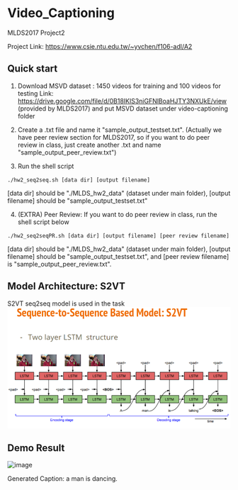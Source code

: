 # Video_Captioning
MLDS2017 Project2

Project Link: https://www.csie.ntu.edu.tw/~yvchen/f106-adl/A2
## Quick start
1. Download MSVD dataset : 1450 videos for training and 100 videos for testing 
Link: https://drive.google.com/file/d/0B18IKlS3niGFNlBoaHJTY3NXUkE/view (provided by MLDS2017) and put MSVD dataset under video-captioning folder

2. Create a .txt file and name it "sample_output_testset.txt". (Actually we have peer review section for MLDS2017, so if you want to do peer review in class, just create another .txt and name "sample_output_peer_review.txt")

3. Run the shell script
```
./hw2_seq2seq.sh [data dir] [output filename]
```
[data dir] should be "./MLDS_hw2_data" (dataset under main folder), [output filename] should be "sample_output_testset.txt"


4. (EXTRA) Peer Review: If you want to do peer review in class, run the shell script below
```
./hw2_seq2seqPR.sh [data dir] [output filename] [peer review filename]
```
[data dir] should be "./MLDS_hw2_data" (dataset under main folder), [output filename] should be "sample_output_testset.txt", and [peer review filename] is "sample_output_peer_review.txt".
## Model Architecture: S2VT
S2VT seq2seq model is used in the task
![image](https://github.com/danielchyeh/Video_Captioning/blob/master/assets/S2VT.png)
## Demo Result
![image](https://github.com/danielchyeh/Video_Captioning/blob/master/assets/dancing.gif)

Generated Caption: a man is dancing.
